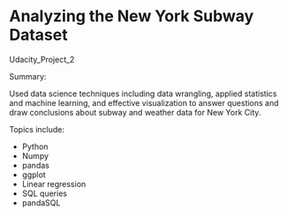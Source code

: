 # Analyzing the New York Subway Dataset
Udacity_Project_2

Summary:

Used data science techniques including data wrangling, applied statistics and machine learning, and effective visualization to answer questions and draw conclusions about subway and weather data for New York City.

Topics include:

- Python
- Numpy
- pandas
- ggplot
- Linear regression
- SQL queries
- pandaSQL
